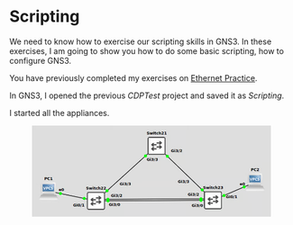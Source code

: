 # Scripting

We need to know how to exercise our scripting skills in GNS3. In these exercises, I am going to show you how to do some basic scripting, how to configure GNS3.

You have previously completed my exercises on [Ethernet Practice](https://johnoraw-education.gitbook.io/networking/ethernetpractice).

In GNS3, I opened the previous _CDPTest_ project and saved it as _Scripting_.&#x20;

I started all the appliances.

<figure><img src="../.gitbook/assets/image (1) (1) (1) (1).png" alt=""><figcaption></figcaption></figure>
